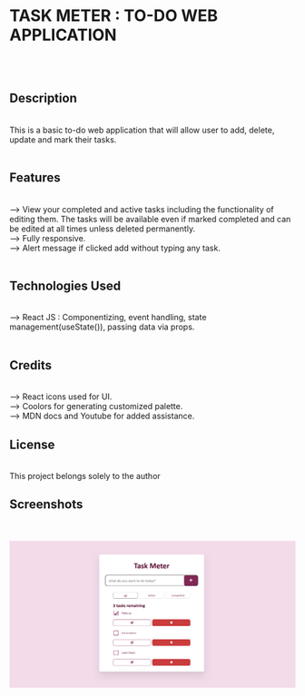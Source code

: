# TASK METER : TO-DO WEB APPLICATION

<br> <br>

## Description

<br>
This is a basic to-do web application that will allow user to add, delete, update and mark their tasks.
<br> <br>

## Features

<br>
--> View your completed and active tasks including the functionality of editing them. The tasks will be available even if marked completed and can be edited at all times unless deleted permanently.
<br>
--> Fully responsive.
<br>
--> Alert message if clicked add without typing any task.
<br> <br>

## Technologies Used

<br>
--> React JS : Componentizing, event handling, state management(useState()), passing data via props.
<br> <br>

## Credits

<br>
--> React icons used for UI.
<br>
--> Coolors for generating customized palette.
<br> 
--> MDN docs and Youtube for added assistance.

## License

<br>
This project belongs solely to the author

## Screenshots

<br> <br>
<img src="todoWebApp_demo.png">